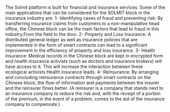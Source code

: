 The Solmit platform is built for financial and insurance services.
Some of the main applications that can be considered for the SOLMIT block in the insurance industry are:
1- Identifying cases of fraud and preventing risk: By transferring insurance claims from customers to a non-manipulative head office, the Chinese block can be the main factors that lead to fraud in this industry.From the field to the door.
2- Property and Loss Insurance: A distributed general ledger as well as insurance policies that are implemented in the form of smart contracts can lead to a significant improvement in the efficiency of property and loss insurance.
3- Health insurance: Medical records in the Chinese block are kept in encrypted form and health insurance activists (such as doctors and insurance brokers) will have access to it. This will increase the interaction between these ecological activists Health insurance leads.
 4- Reinsurance: By arranging and concluding reinsurance contracts through smart contracts on the Chinese block, the flow of information and payments between the insurer and the reinsurer flows better. (A reinsurer is a company that stands next to an insurance company to reduce the risk and, with the receipt of a portion of the premium, in the event of a problem, comes to the aid of the insurance company to compensate.)
